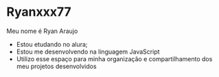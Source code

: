 # Ryanxxx77
Meu nome é Ryan Araujo

- Estou etudando no alura;
- Estou me desenvolvendo na linguagem JavaScript
- Utilizo esse espaço para minha organização e compartilhamento dos meu projetos desenvolvidos
